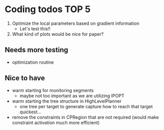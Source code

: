 # Coding todos TOP 5
1. Optimize the local parameters based on gradient information
    - Let's test this!!
2. What kind of plots would be nice for paper?

## Needs more testing
- optimization routine

## Nice to have
- warm starting for monitoring segments
    - maybe not too important as we are utilizing IPOPT
- warm starting the tree structure in HighLevelPlanner
    - one tree per target to generate capture how to reach that target quickest...
- remove the constraints in CPRegion that are not required (would make constraint activation much more efficient)